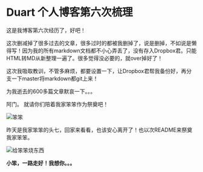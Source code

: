 # Duart 个人博客第六次梳理

这是我博客第六次经历了，好吧！

这次删减掉了很多过去的文章，很多过时的都被我删掉了，说是删掉，不如说是懒得写！因为我的所有markdown文档都不小心弄丢了，没有存入Dropbox君。只能HTML转MD从新整理一遍了。很多觉得没必要的，就over掉好了！

这次我吸取教训，不管多麻烦，都要设置一下，让Dropbox君帮我备份好，再分支一下master将markdown都git上来！

为我逝去的600多篇文章默哀一下。。。

阿门。 就请你们陪着我家笨笨作为祭奠吧！

![笨笨](images/benben.jpg)

昨天是我家笨笨的头七，回家来看看，也该安心离开了！也以次README来祭奠我家笨笨。

![给笨笨烧东西](images/benben_fire.jpg)

**小笨，一路走好！我想你。。。**

